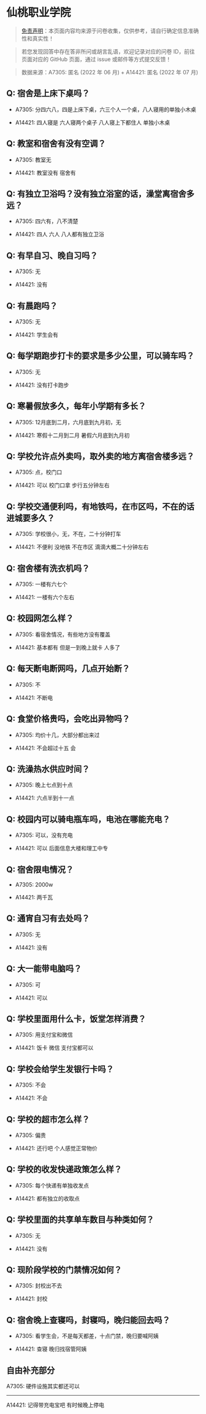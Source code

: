 # 仙桃职业学院

> [免责声明](https://colleges.chat/#_3)：本页面内容均来源于问卷收集，仅供参考，请自行确定信息准确性和真实性！

> 若您发现回答中存在答非所问或胡言乱语，欢迎记录对应的问卷 ID，前往页面对应的 GitHub 页面，通过 issue 或邮件等方式提交反馈！

> 数据来源：A7305: 匿名 (2022 年 06 月) + A14421: 匿名 (2022 年 07 月)

## Q: 宿舍是上床下桌吗？

- A7305: 分四六八，四是上床下桌，六三个人一个桌，八人寝用的单独小木桌

- A14421: 四人寝是 六人寝两个桌子  八人寝上下都住人  单独小木桌

## Q: 教室和宿舍有没有空调？

- A7305: 教室无

- A14421: 教室没有  宿舍有

## Q: 有独立卫浴吗？没有独立浴室的话，澡堂离宿舍多远？

- A7305: 四六有，八不清楚

- A14421: 四人  六人 八人都有独立卫浴

## Q: 有早自习、晚自习吗？

- A7305: 无

- A14421: 没有

## Q: 有晨跑吗？

- A7305: 无

- A14421: 学生会有

## Q: 每学期跑步打卡的要求是多少公里，可以骑车吗？

- A7305: 无

- A14421: 没有打卡跑步

## Q: 寒暑假放多久，每年小学期有多长？

- A7305: 12月底到二月，六月底到九月初，无

- A14421: 寒假十二月到二月  暑假六月底到九月初

## Q: 学校允许点外卖吗，取外卖的地方离宿舍楼多远？

- A7305: 点，校门口

- A14421: 可以 校门口拿  步行五分钟左右

## Q: 学校交通便利吗，有地铁吗，在市区吗，不在的话进城要多久？

- A7305: 学校很小，无，不在，二十分钟打车

- A14421: 不便利  没地铁  不在市区  滴滴大概二十分钟左右

## Q: 宿舍楼有洗衣机吗？

- A7305: 一楼有六七个

- A14421: 一楼有六个左右

## Q: 校园网怎么样？

- A7305: 看宿舍情况，有些地方没有覆盖

- A14421: 基本都有  但是一到晚上就卡 人多了

## Q: 每天断电断网吗，几点开始断？

- A7305: 不

- A14421: 不断电

## Q: 食堂价格贵吗，会吃出异物吗？

- A7305: 均价十几，大部分都出来过

- A14421: 不会超过十五  会

## Q: 洗澡热水供应时间？

- A7305: 晚上七点到十点

- A14421: 六点半到十一点

## Q: 校园内可以骑电瓶车吗，电池在哪能充电？

- A7305: 可以，没有充电

- A14421: 可以  后面信息大楼和理工中专

## Q: 宿舍限电情况？

- A7305: 2000w

- A14421: 两千瓦

## Q: 通宵自习有去处吗？

- A7305: 无

- A14421: 没有

## Q: 大一能带电脑吗？

- A7305: 可

- A14421: 可以

## Q: 学校里面用什么卡，饭堂怎样消费？

- A7305: 用支付宝和微信

- A14421: 饭卡  微信 支付宝都可以

## Q: 学校会给学生发银行卡吗？

- A7305: 不会

- A14421: 不会

## Q: 学校的超市怎么样？

- A7305: 偏贵

- A14421: 还行吧 个人感觉正常物价

## Q: 学校的收发快递政策怎么样？

- A7305: 每个快递有单独收发点

- A14421: 都有独立的收取点

## Q: 学校里面的共享单车数目与种类如何？

- A7305: 无

- A14421: 没有

## Q: 现阶段学校的门禁情况如何？

- A7305: 封校出不去

- A14421: 封校

## Q: 宿舍晚上查寝吗，封寝吗，晚归能回去吗？

- A7305: 看学生会，不是每天都差，十点门禁，晚归要喊阿姨

- A14421: 查寝 晚归找宿管阿姨

## 自由补充部分

A7305: 硬件设施其实都还可以

***

A14421: 记得带充电宝吧 有时候晚上停电